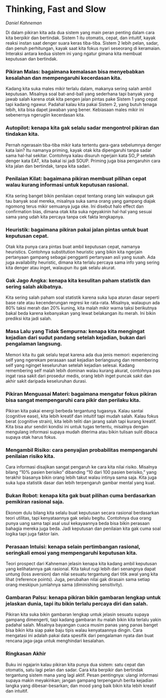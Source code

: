 # Thinking, Fast and Slow  
*Daniel Kahneman*

Di dalam pikiran kita ada dua sistem yang main peran penting dalam cara kita berpikir dan bertindak. Sistem 1 itu otomatis, cepat, dan intuitif, kayak reaksi instan saat denger suara keras tiba-tiba. Sistem 2 lebih pelan, sadar, dan penuh perhitungan, kayak saat kita fokus nyari seseorang di keramaian. Interaksi antara kedua sistem ini yang ngatur gimana kita membuat keputusan dan bertindak.

### Pikiran Malas: bagaimana kemalasan bisa menyebabkan kesalahan dan mempengaruhi kecerdasan kita.  
Kadang kita suka males mikir terlalu dalam, makanya sering salah ambil keputusan. Misalnya soal bat-and-ball yang sederhana tapi banyak yang jawab salah karena otak kita pengen jalan pintas pake Sistem 1 yang cepat tapi kadang ngawur. Padahal kalau kita pakai Sistem 2, yang butuh tenaga lebih, kita bisa dapet jawaban yang bener. Kebiasaan males mikir ini sebenernya ngerugiin kecerdasan kita.

### Autopilot: kenapa kita gak selalu sadar mengontrol pikiran dan tindakan kita.  
Pernah ngerasain tiba-tiba mikir kata tertentu gara-gara sebelumnya denger kata lain? Itu namanya priming, kayak otak kita dipengaruhi tanpa sadar sama hal-hal sekitar. Contohnya kalau disuruh ngerjain kata SO_P setelah denger kata EAT, kita bakal isi jadi SOUP. Priming juga bisa pengaruhin cara kita jalan dan bertindak, tanpa kita sadari.

### Penilaian Kilat: bagaimana pikiran membuat pilihan cepat walau kurang informasi untuk keputusan rasional.  
Kita sering banget bikin penilaian cepat tentang orang lain walaupun gak tau banyak soal mereka, misalnya suka sama orang yang gampang diajak ngomong terus mikir semuanya juga oke. Ini disebut halo effect dan confirmation bias, dimana otak kita suka ngeyakinin hal-hal yang sesuai sama yang udah kita percaya tanpa cek fakta lengkapnya.

### Heuristik: bagaimana pikiran pakai jalan pintas untuk buat keputusan cepat.  
Otak kita punya cara pintas buat ambil keputusan cepat, namanya heuristics. Contohnya substitution heuristic yang bikin kita ngerjain pertanyaan gampang sebagai pengganti pertanyaan asli yang susah. Ada juga availability heuristic, dimana kita terlalu percaya sama info yang sering kita denger atau inget, walaupun itu gak selalu akurat.

### Gak Jago Angka: kenapa kita kesulitan paham statistik dan sering salah akibatnya.  
Kita sering salah paham soal statistik karena suka lupa aturan dasar seperti base rate atau kecenderungan regresi ke rata-rata. Misalnya, walaupun ada 80% taksi merah dan 20% kuning, kita malah mikir warna taksi berikutnya bakal beda karena kebanyakan yang lewat belakangan itu merah. Ini bikin prediksi kita jadi salah.

### Masa Lalu yang Tidak Sempurna: kenapa kita mengingat kejadian dari sudut pandang setelah kejadian, bukan dari pengalaman langsung.  
Memori kita itu gak selalu tepat karena ada dua jenis memori: experiencing self yang ngerekam perasaan saat kejadian berlangsung dan remembering self yang nginget keseluruhan setelah kejadian selesai. Kadang remembering self malah lebih dominan walau kurang akurat, contohnya pas ingat rasa sakit dari prosedur medis, orang lebih inget puncak sakit dan akhir sakit daripada keseluruhan durasi.

### Pikiran Menguasai Materi: bagaimana mengatur fokus pikiran bisa sangat mempengaruhi cara pikir dan perilaku kita.  
Pikiran kita pakai energi berbeda tergantung tugasnya. Kalau santai (cognitive ease), kita lebih kreatif dan intuitif tapi mudah salah. Kalau fokus berat (cognitive strain), kita lebih teliti dan jarang salah tapi kurang kreatif. Kita bisa atur sendiri kondisi ini untuk tugas tertentu, misalnya dengan mengulang informasi supaya mudah diterima atau bikin tulisan sulit dibaca supaya otak harus fokus.

### Mengambil Risiko: cara penyajian probabilitas mempengaruhi penilaian risiko kita.  
Cara informasi disajikan sangat pengaruh ke cara kita nilai risiko. Misalnya bilang “10% pasien berisiko” dibanding “10 dari 100 pasien berisiko,” yang terakhir biasanya bikin orang lebih takut walau intinya sama saja. Kita juga suka lupa statistik dasar dan lebih terpengaruh gambar mental yang kuat.

### Bukan Robot: kenapa kita gak buat pilihan cuma berdasarkan pemikiran rasional saja.  
Ekonom dulu bilang kita selalu buat keputusan secara rasional berdasarkan teori utilitas, tapi kenyataannya gak selalu begitu. Contohnya dua orang punya uang sama tapi asal usul kekayaannya beda bisa bikin perasaan bahagia mereka juga beda. Jadi keputusan dan penilaian kita gak cuma soal logika tapi juga faktor lain.

### Perasaan Intuisi: kenapa selain pertimbangan rasional, seringkali emosi yang mempengaruhi keputusan kita.  
Teori prospect dari Kahneman jelasin kenapa kita kadang ambil keputusan yang kelihatannya gak rasional. Kita takut rugi lebih dari senangnya dapat untung (loss aversion) dan nilai sesuatu tergantung dari titik awal yang kita lihat (reference points). Juga, perubahan nilai gak dirasain sama setiap orang meskipun jumlahnya sama (diminishing sensitivity).

### Gambaran Palsu: kenapa pikiran bikin gambaran lengkap untuk jelaskan dunia, tapi itu bikin terlalu percaya diri dan salah.  
Pikiran kita suka bikin gambaran lengkap untuk jelasin sesuatu supaya gampang dimengerti, tapi kadang gambaran itu malah bikin kita terlalu yakin padahal salah. Misalnya bayangan cuaca musim panas yang panas banget bisa bikin kita siap pake baju tipis walau kenyataannya dingin. Cara mengatasi ini adalah pakai data spesifik dari pengalaman nyata dan buat rencana jaga-jaga untuk menghindari kesalahan.

### Ringkasan Akhir  
Buku ini ngajarin kalau pikiran kita punya dua sistem: satu cepat dan otomatis, satu lagi pelan dan sadar. Cara kita berpikir dan bertindak tergantung sistem mana yang lagi aktif. Pesan pentingnya: ulangi informasi supaya makin meyakinkan; jangan gampang terpengaruh berita kejadian langka yang dibesar-besarkan; dan mood yang baik bikin kita lebih kreatif dan intuitif.